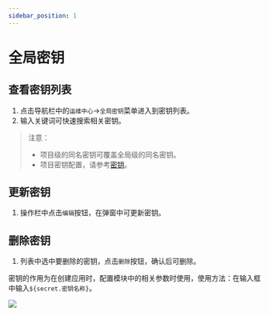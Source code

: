 ```yaml
---
sidebar_position: 1
---
```



# 全局密钥

## 查看密钥列表

1. 点击导航栏中的`运维中心`->`全局密钥`菜单进入到密钥列表。
2. 输入关键词可快速搜索相关密钥。

> 注意：
>
> - 项目级的同名密钥可覆盖全局级的同名密钥。
> - 项目密钥配置，请参考[密钥](/application/secret)。

## 更新密钥

1. 操作栏中点击`编辑`按钮，在弹窗中可更新密钥。

## 删除密钥

1. 列表中选中要删除的密钥，点击`删除`按钮，确认后可删除。

密钥的作用为在创建应用时，配置模块中的相关参数时使用，使用方法：在输入框中输入`${secret.密钥名称}`。

![](/img/config-secret.png)
